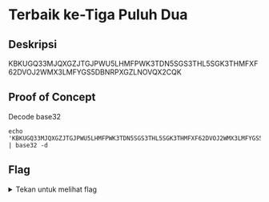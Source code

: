 # Terbaik ke-Tiga Puluh Dua

## Deskripsi
KBKUGQ33MJQXGZJTGJPWU5LHMFPWK3TDN5SGS3THL5SGK3THMFXF62DVOJ2WMX3LMFYGS5DBNRPXGZLNOVQX2CQK

## Proof of Concept
Decode base32
```
echo 'KBKUGQ33MJQXGZJTGJPWU5LHMFPWK3TDN5SGS3THL5SGK3THMFXF62DVOJ2WMX3LMFYGS5DBNRPXGZLNOVQX2CQK' | base32 -d
```

## Flag
<details>
<summary>Tekan untuk melihat flag</summary>
    
    PUCC{base32_juga_encoding_dengan_huruf_kapital_semua}
</details>